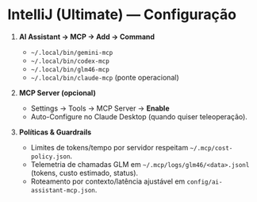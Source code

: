 
# IntelliJ (Ultimate) — Configuração

1) **AI Assistant → MCP → Add → Command**
   - `~/.local/bin/gemini-mcp`
   - `~/.local/bin/codex-mcp`
   - `~/.local/bin/glm46-mcp`
   - `~/.local/bin/claude-mcp` (ponte operacional)

2) **MCP Server (opcional)**
   - Settings → Tools → MCP Server → **Enable**
   - Auto-Configure no Claude Desktop (quando quiser teleoperação).

3) **Políticas & Guardrails**
   - Limites de tokens/tempo por servidor respeitam `~/.mcp/cost-policy.json`.
   - Telemetria de chamadas GLM em `~/.mcp/logs/glm46/<data>.jsonl` (tokens, custo estimado, status).
   - Roteamento por contexto/latência ajustável em `config/ai-assistant-mcp.json`.
